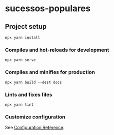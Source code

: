 # sucessos-populares

## Project setup
```
npx yarn install
```

### Compiles and hot-reloads for development
```
npx yarn serve
```

### Compiles and minifies for production
```
npx yarn build --dest docs
```

### Lints and fixes files
```
npx yarn lint
```

### Customize configuration
See [Configuration Reference](https://cli.vuejs.org/config/).
